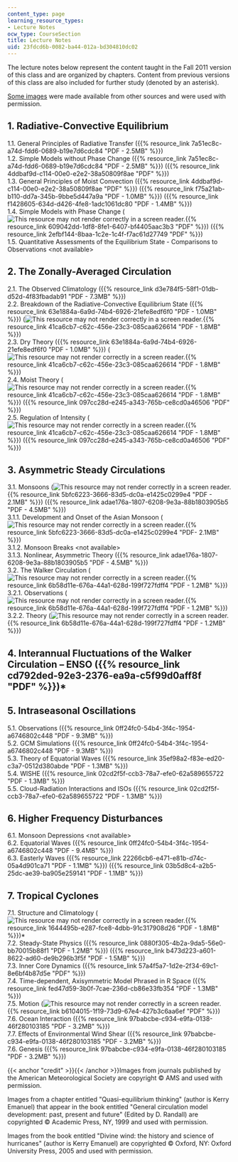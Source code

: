 ```yaml
---
content_type: page
learning_resource_types:
- Lecture Notes
ocw_type: CourseSection
title: Lecture Notes
uid: 23fdcd6b-0082-ba44-012a-bd304810dc02
---
```


The lecture notes below represent the content taught in the Fall 2011 version of this class and are organized by chapters. Content from previous versions of this class are also included for further study (denoted by an asterisk).

[Some images](#credit) were made available from other sources and were used with permission.

1\. Radiative-Convective Equilibrium
------------------------------------

1.1. General Principles of Radiative Transfer ({{% resource_link 7a51ec8c-a74d-fdd6-0689-b19e7d6cdc84 "PDF - 2.5MB" %}})  
1.2. Simple Models without Phase Change ({{% resource_link 7a51ec8c-a74d-fdd6-0689-b19e7d6cdc84 "PDF - 2.5MB" %}}) ({{% resource_link 4ddbaf9d-c114-00e0-e2e2-38a50809f8ae "PDF" %}})  
1.3. General Principles of Moist Convection ({{% resource_link 4ddbaf9d-c114-00e0-e2e2-38a50809f8ae "PDF" %}}) ({{% resource_link f75a21ab-b110-dd7a-345b-9bbe5d447a9a "PDF - 1.0MB" %}}) ({{% resource_link f1428605-634d-d426-4fe8-1adc1061dc80 "PDF - 1.4MB" %}})  
1.4. Simple Models with Phase Change (![This resource may not render correctly in a screen reader.](/images/inacessible.gif){{% resource_link 609042dd-1df8-8fe1-6407-bf4405aac3b3 "PDF" %}}) ({{% resource_link 2efbf144-8baa-1c2e-1c4f-f7ac61d27749 "PDF" %}})  
1.5. Quantitative Assessments of the Equilibrium State - Comparisons to Observations \<not available>

2\. The Zonally-Averaged Circulation
------------------------------------

2.1. The Observed Climatology ({{% resource_link d3e784f5-58f1-01db-d52d-4f83fbadab91 "PDF - 7.3MB" %}})  
2.2. Breakdown of the Radiative-Convective Equilibrium State ({{% resource_link 63e1884a-6a9d-74b4-6926-21efe8edf6f0 "PDF - 1.0MB" %}}) (![This resource may not render correctly in a screen reader.](/images/inacessible.gif){{% resource_link 41ca6cb7-c62c-456e-23c3-085caa626614 "PDF - 1.8MB" %}})  
2.3. Dry Theory ({{% resource_link 63e1884a-6a9d-74b4-6926-21efe8edf6f0 "PDF - 1.0MB" %}}) (![This resource may not render correctly in a screen reader.](/images/inacessible.gif){{% resource_link 41ca6cb7-c62c-456e-23c3-085caa626614 "PDF - 1.8MB" %}})  
2.4. Moist Theory (![This resource may not render correctly in a screen reader.](/images/inacessible.gif){{% resource_link 41ca6cb7-c62c-456e-23c3-085caa626614 "PDF - 1.8MB" %}}) ({{% resource_link 097cc28d-e245-a343-765b-ce8cd0a46506 "PDF" %}})  
2.5. Regulation of Intensity (![This resource may not render correctly in a screen reader.](/images/inacessible.gif){{% resource_link 41ca6cb7-c62c-456e-23c3-085caa626614 "PDF - 1.8MB" %}}) ({{% resource_link 097cc28d-e245-a343-765b-ce8cd0a46506 "PDF" %}})

3\. Asymmetric Steady Circulations
----------------------------------

3.1. Monsoons (![This resource may not render correctly in a screen reader.](/images/inacessible.gif){{% resource_link 5bfc6223-3666-83d5-dc0a-e1425c0299e4 "PDF - 2.1MB" %}}) ({{% resource_link adae176a-1807-6208-9e3a-88b1803905b5 "PDF - 4.5MB" %}})  
3.1.1. Development and Onset of the Asian Monsoon (![This resource may not render correctly in a screen reader.](/images/inacessible.gif){{% resource_link 5bfc6223-3666-83d5-dc0a-e1425c0299e4 "PDF- 2.1MB" %}})  
3.1.2. Monsoon Breaks \<not available>   
3.1.3. Nonlinear, Asymmetric Theory ({{% resource_link adae176a-1807-6208-9e3a-88b1803905b5 "PDF - 4.5MB" %}})  
3.2. The Walker Circulation (![This resource may not render correctly in a screen reader.](/images/inacessible.gif){{% resource_link 6b58d11e-676a-44a1-628d-199f727fdff4 "PDF - 1.2MB" %}})  
3.2.1. Observations (![This resource may not render correctly in a screen reader.](/images/inacessible.gif){{% resource_link 6b58d11e-676a-44a1-628d-199f727fdff4 "PDF - 1.2MB" %}})  
3.2.2. Theory (![This resource may not render correctly in a screen reader.](/images/inacessible.gif){{% resource_link 6b58d11e-676a-44a1-628d-199f727fdff4 "PDF - 1.2MB" %}})

4\. Interannual Fluctuations of the Walker Circulation – ENSO ({{% resource_link cd792ded-92e3-2376-ea9a-c5f99d0aff8f "PDF" %}})\*
--------------------------------------------------------------------------------------------------------------------

5\. Intraseasonal Oscillations
------------------------------

5.1. Observations ({{% resource_link 0ff24fc0-54b4-3f4c-1954-a6746802c448 "PDF - 9.3MB" %}})  
5.2. GCM Simulations ({{% resource_link 0ff24fc0-54b4-3f4c-1954-a6746802c448 "PDF - 9.3MB" %}})  
5.3. Theory of Equatorial Waves ({{% resource_link 35ef98a2-f83e-ed20-c3a7-0512d380abde "PDF - 1.3MB" %}})  
5.4. WISHE ({{% resource_link 02cd2f5f-ccb3-78a7-efe0-62a589655722 "PDF - 1.3MB" %}})  
5.5. Cloud-Radiation Interactions and ISOs ({{% resource_link 02cd2f5f-ccb3-78a7-efe0-62a589655722 "PDF - 1.3MB" %}})

6\. Higher Frequency Disturbances
---------------------------------

6.1. Monsoon Depressions \<not available>  
6.2. Equatorial Waves ({{% resource_link 0ff24fc0-54b4-3f4c-1954-a6746802c448 "PDF - 9.4MB" %}})  
6.3. Easterly Waves ({{% resource_link 22266cb6-e471-e81b-d74c-05a4d901ca71 "PDF - 1.1MB" %}}) ({{% resource_link 03b5d8c4-a2b5-25dc-ae39-ba905e259141 "PDF - 1.1MB" %}})

7\. Tropical Cyclones
---------------------

7.1. Structure and Climatology (![This resource may not render correctly in a screen reader.](/images/inacessible.gif){{% resource_link 1644495b-e287-fce8-4dbb-91c317908d26 "PDF - 1.8MB" %}})\*  
7.2. Steady-State Physics ({{% resource_link 0880f305-4b2a-9da5-56e0-bb70015b88f1 "PDF - 1.2MB" %}}) ({{% resource_link b473d223-a601-8622-ad60-de9b296b3f5f "PDF - 1.5MB" %}})  
7.3. Inner Core Dynamics ({{% resource_link 57a4f5a7-1d2e-2f34-69c1-8e6bf4b87d5e "PDF" %}})  
7.4. Time-dependent, Axisymmetric Model Phrased in R Space ({{% resource_link fed47d59-3b0f-7cae-236d-cb86e33fb354 "PDF - 1.3MB" %}})  
7.5. Motion (![This resource may not render correctly in a screen reader.](/images/inacessible.gif){{% resource_link b6104015-1f19-73d9-67e4-427b3c6aa6ef "PDF" %}})  
7.6. Ocean Interaction ({{% resource_link 97babcbe-c934-e9fa-0138-46f280103185 "PDF - 3.2MB" %}})  
7.7. Effects of Environmental Wind Shear ({{% resource_link 97babcbe-c934-e9fa-0138-46f280103185 "PDF - 3.2MB" %}})  
7.6. Genesis ({{% resource_link 97babcbe-c934-e9fa-0138-46f280103185 "PDF - 3.2MB" %}})

{{< anchor "credit" >}}{{< /anchor >}}Images from journals published by the American Meteorological Society are copyright © AMS and used with permission.

Images from a chapter entitled "Quasi-equilibrium thinking" (author is Kerry Emanuel) that appear in the book entitled "General circulation model development: past, present and future" (Edited by D. Randall) are copyrighted © Academic Press, NY, 1999 and used with permission.

Images from the book entitled "Divine wind: the history and science of hurricanes" (author is Kerry Emanuel) are copyrighted © Oxford, NY: Oxford University Press, 2005 and used with permission.